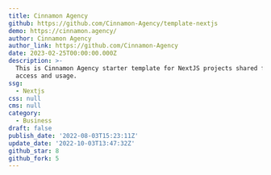 ```yaml
---
title: Cinnamon Agency
github: https://github.com/Cinnamon-Agency/template-nextjs
demo: https://cinnamon.agency/
author: Cinnamon Agency
author_link: https://github.com/Cinnamon-Agency
date: 2023-02-25T00:00:00.000Z
description: >-
  This is Cinnamon Agency starter template for NextJS projects shared for public
  access and usage.
ssg:
  - Nextjs
css: null
cms: null
category:
  - Business
draft: false
publish_date: '2022-08-03T15:23:11Z'
update_date: '2022-10-03T13:47:32Z'
github_star: 8
github_fork: 5
---
```

